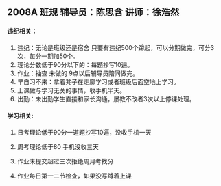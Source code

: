 ## 2008A 班规			 辅导员：陈思含			讲师：徐浩然

#### 违纪相关：

1. 违纪：无论是班级还是宿舍 只要有违纪500个蹲起，可以分期做完，可分3次，每分一期加50个。
2. 理论分数低于90分以下的：每题抄写10遍。
3. 作业：抽查 未做的 9点以后辅导员陪同做完。
4. 早自习不来：拿着凳子在走廊学习或者班级后面空地上学习。
5. 上课做与学习无关的事情，收手机半天。
6. 出勤：未出勤学生直接和家长沟通，屡教不改者3次以上停课处理。







#### 学习相关:

1. 日考理论低于90分一道题抄写10遍，没收手机一天

2. 周考理论低于80 手机没收三天

3. 作业未提交超过三次拒绝周月考找分

4. 作业每日第一二节检查，如果没写蹲着上课

   

